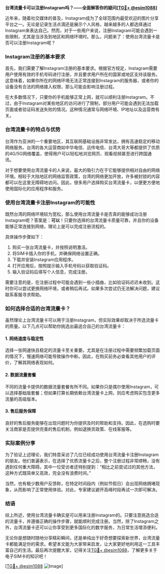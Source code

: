 **台湾流量卡可以注册Instagram吗？——全面解答你的疑问[[TG💪+ @esim1088](https://t.me/s/esim1088)]**

近年来，随着社交媒体的普及，Instagram成为了全球范围内最受欢迎的图片分享平台之一。无论是记录生活点滴还是展示个人风格，越来越多的人都选择通过Instagram来表达自己。然而，对于一些用户来说，注册Instagram可能会遇到一些限制，尤其是当涉及到地区和网络环境时。那么，问题来了：使用台湾流量卡是否可以注册Instagram呢？

### Instagram注册的基本要求

首先，我们需要了解Instagram注册的基本要求。根据官方规定，Instagram需要用户使用有效的手机号码进行注册，并且要求用户所在的国家或地区支持该服务。这意味着，如果你所在的网络环境无法正常连接到Instagram的服务器，或者你的设备没有合法的网络接入权限，那么可能会影响注册过程。

在大多数情况下，只要你的手机能够正常上网，就可以顺利注册Instagram。不过，由于Instagram对某些地区的访问进行了限制，部分用户可能会遇到无法加载页面或者验证码发送失败的情况。这种情况通常与网络环境、IP地址以及运营商有关。

### 台湾流量卡的特点与优势

台湾作为亚洲的一个重要地区，其互联网基础设施非常发达，拥有高速稳定的移动网络服务。台湾的各大运营商如中华电信、远传电信、台湾大哥大等都提供了优质的4G/5G网络覆盖，使得用户可以轻松地浏览网页、观看视频甚至进行跨国通讯。

对于想要使用台湾流量卡的人来说，最大的吸引力在于它能够提供相对自由的网络环境。相较于大陆地区的网络监管政策，台湾的网络更加开放，许多被封锁的内容都可以在这里无障碍地访问。因此，很多用户选择购买台湾流量卡，以便更方便地使用国际化的应用程序和服务。

### 使用台湾流量卡注册Instagram的可能性

既然台湾的网络环境较为宽松，那么使用台湾流量卡是否真的能够成功注册Instagram呢？答案是：**可以**！只要你选择的台湾流量卡质量可靠，并且你的设备能够正常连接到网络，理论上是可以完成注册流程的。

具体操作步骤如下：
1. 购买一张台湾流量卡，并按照说明激活。
2. 将SIM卡插入你的手机，并确保网络设置正确。
3. 下载并安装Instagram应用程序。
4. 打开应用后，按照提示输入手机号码以获取验证码。
5. 输入验证码后填写个人信息，完成注册。

需要注意的是，在注册过程中可能会遇到一些小插曲，比如验证码迟迟未收到。这时你可以尝试更换网络环境，或者稍后再试。如果多次尝试仍无法解决问题，建议联系客服寻求帮助。

### 如何选择合适的台湾流量卡？

虽然理论上台湾流量卡可以用于注册Instagram，但实际效果却取决于所选流量卡的质量。以下几点可以帮助你挑选出最适合自己的台湾流量卡：

#### 1. 网络速度与稳定性
选择一张网速快且稳定的流量卡至关重要。尤其是在注册过程中需要频繁加载页面的情况下，慢速网络可能导致操作中断。因此，在购买前务必查看其他用户的评价，了解其网络表现如何。

#### 2. 数据流量套餐
不同的流量卡提供的数据流量套餐有所不同。如果你只是偶尔使用Instagram，可以选择基础版套餐；但如果打算长期依赖台湾流量卡上网，则应考虑购买包含更多流量的高级版本。

#### 3. 售后服务保障
良好的售后服务能够在出现问题时为你提供及时的帮助和支持。因此，在选购时要关注商家是否提供完善的售后机制，例如退换货政策、在线客服等。

### 实际案例分享

为了验证上述理论，我们特意采访了几位已经成功使用台湾流量卡注册Instagram的朋友。他们普遍表示，在选择了优质流量卡之后，整个注册过程非常顺畅，没有遇到任何重大障碍。其中一位受访者还特别提到：“相比之前尝试过的其他方法，这种方式既简单又高效，完全没有浪费时间。”

当然，也有极少数用户反馈称，在特定时间段内（例如节假日）会出现网络拥堵现象，从而影响了正常使用体验。对此，专家建议避开高峰时段再试一次即可解决。

### 结语

综上所述，使用台湾流量卡确实是可以用来注册Instagram的。只要注意挑选合适的流量卡，并遵循正确的操作步骤，就能顺利完成注册。当然，除了Instagram之外，台湾流量卡还可以让你享受到更多国际化的数字服务，为日常生活增添便利。

无论你是想随时随地分享精彩瞬间，还是单纯出于好奇想要探索新世界，台湾流量卡都能满足你的需求。希望本文能为大家带来启发，让大家更好地利用这一工具丰富自己的生活。最后再次提醒大家，记得关注[TG💪+ @esim1088](https://t.me/s/esim1088)，了解更多关于电子SIM卡的知识吧！

[[TG💪+ @esim1088](https://t.me/s/esim1088) ![Image](https://i.postimg.cc/4NQfJmqS/Snipaste-2025-05-13-00-14-12.png)]